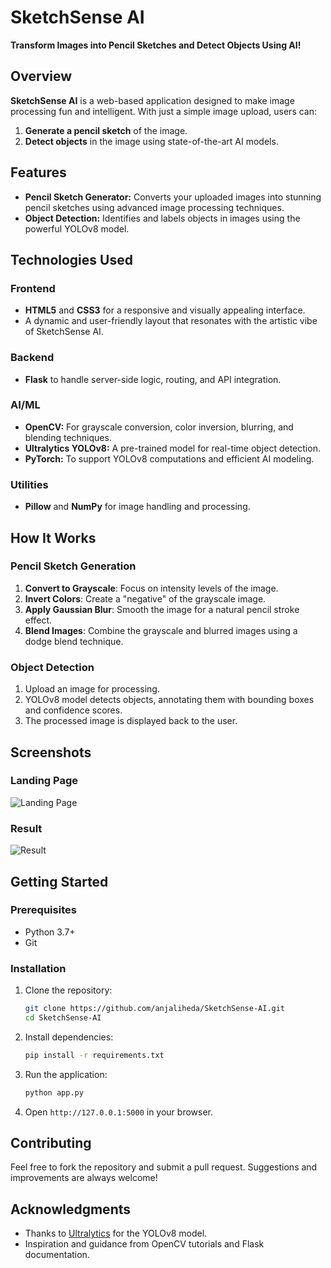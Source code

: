 # **SketchSense AI** 
**Transform Images into Pencil Sketches and Detect Objects Using AI!**


## **Overview**
**SketchSense AI** is a web-based application designed to make image processing fun and intelligent. With just a simple image upload, users can:  
1. **Generate a pencil sketch** of the image.  
2. **Detect objects** in the image using state-of-the-art AI models.  


## **Features**
- **Pencil Sketch Generator:** Converts your uploaded images into stunning pencil sketches using advanced image processing techniques.  
- **Object Detection:** Identifies and labels objects in images using the powerful YOLOv8 model.  


## **Technologies Used**
### **Frontend**
- **HTML5** and **CSS3** for a responsive and visually appealing interface.  
- A dynamic and user-friendly layout that resonates with the artistic vibe of SketchSense AI.  

### **Backend**
- **Flask** to handle server-side logic, routing, and API integration.  

### **AI/ML**
- **OpenCV:** For grayscale conversion, color inversion, blurring, and blending techniques.  
- **Ultralytics YOLOv8:** A pre-trained model for real-time object detection.  
- **PyTorch:** To support YOLOv8 computations and efficient AI modeling.  

### **Utilities**
- **Pillow** and **NumPy** for image handling and processing.  


## **How It Works**
### **Pencil Sketch Generation**
1. **Convert to Grayscale**: Focus on intensity levels of the image.  
2. **Invert Colors**: Create a "negative" of the grayscale image.  
3. **Apply Gaussian Blur**: Smooth the image for a natural pencil stroke effect.  
4. **Blend Images**: Combine the grayscale and blurred images using a dodge blend technique.  

### **Object Detection**
1. Upload an image for processing.  
2. YOLOv8 model detects objects, annotating them with bounding boxes and confidence scores.  
3. The processed image is displayed back to the user.  

## **Screenshots**
### **Landing Page**
![Landing Page](screenshots/landing.png "Landing Page")

### **Result**
![Result](screenshots/result.png "Result")


## **Getting Started**
### **Prerequisites**
- Python 3.7+  
- Git  

### **Installation**
1. Clone the repository:  
   ```bash
   git clone https://github.com/anjaliheda/SketchSense-AI.git
   cd SketchSense-AI
   ```  
2. Install dependencies:  
   ```bash
   pip install -r requirements.txt
   ```  
3. Run the application:  
   ```bash
   python app.py
   ```  
4. Open `http://127.0.0.1:5000` in your browser.  


## **Contributing**
Feel free to fork the repository and submit a pull request. Suggestions and improvements are always welcome!  


## **Acknowledgments**
- Thanks to [Ultralytics](https://github.com/ultralytics) for the YOLOv8 model.  
- Inspiration and guidance from OpenCV tutorials and Flask documentation.  
